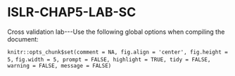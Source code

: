 # ISLR-CHAP5-LAB-SC

Cross validation lab---Use the following global options when compiling the document:

`knitr::opts_chunk$set(comment = NA, fig.align = 'center', fig.height = 5,` 
                       `fig.width = 5, prompt = FALSE, highlight = TRUE, tidy = FALSE,`
                       `warning = FALSE, message = FALSE)`
                       
                       
